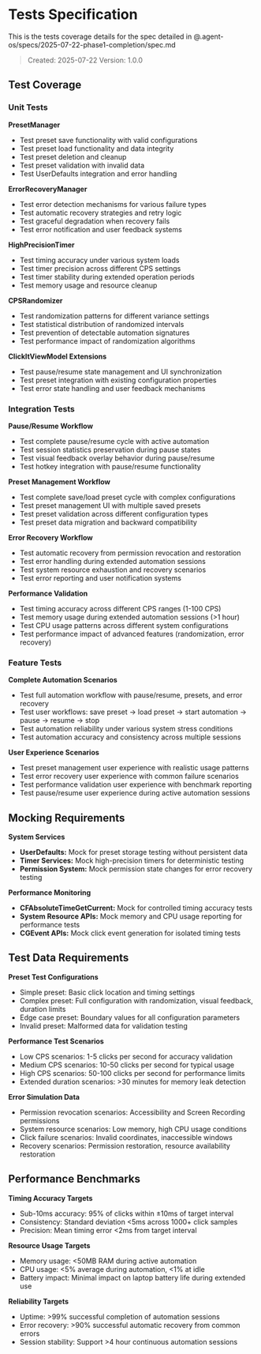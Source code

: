 # Tests Specification

This is the tests coverage details for the spec detailed in @.agent-os/specs/2025-07-22-phase1-completion/spec.md

> Created: 2025-07-22
> Version: 1.0.0

## Test Coverage

### Unit Tests

**PresetManager**
- Test preset save functionality with valid configurations
- Test preset load functionality and data integrity
- Test preset deletion and cleanup
- Test preset validation with invalid data
- Test UserDefaults integration and error handling

**ErrorRecoveryManager**
- Test error detection mechanisms for various failure types
- Test automatic recovery strategies and retry logic
- Test graceful degradation when recovery fails
- Test error notification and user feedback systems

**HighPrecisionTimer**
- Test timing accuracy under various system loads
- Test timer precision across different CPS settings
- Test timer stability during extended operation periods
- Test memory usage and resource cleanup

**CPSRandomizer**
- Test randomization patterns for different variance settings
- Test statistical distribution of randomized intervals
- Test prevention of detectable automation signatures
- Test performance impact of randomization algorithms

**ClickItViewModel Extensions**
- Test pause/resume state management and UI synchronization
- Test preset integration with existing configuration properties
- Test error state handling and user feedback mechanisms

### Integration Tests

**Pause/Resume Workflow**
- Test complete pause/resume cycle with active automation
- Test session statistics preservation during pause states
- Test visual feedback overlay behavior during pause/resume
- Test hotkey integration with pause/resume functionality

**Preset Management Workflow**
- Test complete save/load preset cycle with complex configurations
- Test preset management UI with multiple saved presets
- Test preset validation across different configuration types
- Test preset data migration and backward compatibility

**Error Recovery Workflow**
- Test automatic recovery from permission revocation and restoration
- Test error handling during extended automation sessions
- Test system resource exhaustion and recovery scenarios
- Test error reporting and user notification systems

**Performance Validation**
- Test timing accuracy across different CPS ranges (1-100 CPS)
- Test memory usage during extended automation sessions (>1 hour)
- Test CPU usage patterns across different system configurations
- Test performance impact of advanced features (randomization, error recovery)

### Feature Tests

**Complete Automation Scenarios**
- Test full automation workflow with pause/resume, presets, and error recovery
- Test user workflows: save preset → load preset → start automation → pause → resume → stop
- Test automation reliability under various system stress conditions
- Test automation accuracy and consistency across multiple sessions

**User Experience Scenarios**
- Test preset management user experience with realistic usage patterns
- Test error recovery user experience with common failure scenarios
- Test performance validation user experience with benchmark reporting
- Test pause/resume user experience during active automation sessions

## Mocking Requirements

**System Services**
- **UserDefaults:** Mock for preset storage testing without persistent data
- **Timer Services:** Mock high-precision timers for deterministic testing
- **Permission System:** Mock permission state changes for error recovery testing

**Performance Monitoring**
- **CFAbsoluteTimeGetCurrent:** Mock for controlled timing accuracy tests
- **System Resource APIs:** Mock memory and CPU usage reporting for performance tests
- **CGEvent APIs:** Mock click event generation for isolated timing tests

## Test Data Requirements

**Preset Test Configurations**
- Simple preset: Basic click location and timing settings
- Complex preset: Full configuration with randomization, visual feedback, duration limits
- Edge case preset: Boundary values for all configuration parameters
- Invalid preset: Malformed data for validation testing

**Performance Test Scenarios**
- Low CPS scenarios: 1-5 clicks per second for accuracy validation
- Medium CPS scenarios: 10-50 clicks per second for typical usage
- High CPS scenarios: 50-100 clicks per second for performance limits
- Extended duration scenarios: >30 minutes for memory leak detection

**Error Simulation Data**
- Permission revocation scenarios: Accessibility and Screen Recording permissions
- System resource scenarios: Low memory, high CPU usage conditions
- Click failure scenarios: Invalid coordinates, inaccessible windows
- Recovery scenarios: Permission restoration, resource availability restoration

## Performance Benchmarks

**Timing Accuracy Targets**
- Sub-10ms accuracy: 95% of clicks within ±10ms of target interval
- Consistency: Standard deviation <5ms across 1000+ click samples
- Precision: Mean timing error <2ms from target interval

**Resource Usage Targets**
- Memory usage: <50MB RAM during active automation
- CPU usage: <5% average during automation, <1% at idle
- Battery impact: Minimal impact on laptop battery life during extended use

**Reliability Targets**
- Uptime: >99% successful completion of automation sessions
- Error recovery: >90% successful automatic recovery from common errors
- Session stability: Support >4 hour continuous automation sessions